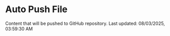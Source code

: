 # Auto Push File

Content that will be pushed to GitHub repository.
Last updated: 08/03/2025, 03:59:30 AM